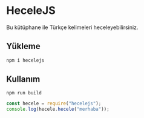 # HeceleJS

Bu kütüphane ile Türkçe kelimeleri heceleyebilirsiniz.

## Yükleme

```sh
npm i hecelejs
```

## Kullanım

```
npm run build
```

```js
const hecele = require("hecelejs");
console.log(hecele.hecele("merhaba"));
```
